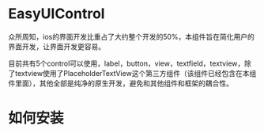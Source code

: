 # EasyUIControl

  众所周知，ios的界面开发比重占了大约整个开发的50%，本组件旨在简化用户的界面开发，让界面开发更容易。

  目前共有5个control可以使用，label，button，view，textfield，textview，除了textview使用了PlaceholderTextView这个第三方组件（该组件已经包含在本组件里面），其他全部是纯净的原生开发，避免和其他组件和框架的耦合性。

# 如何安装
